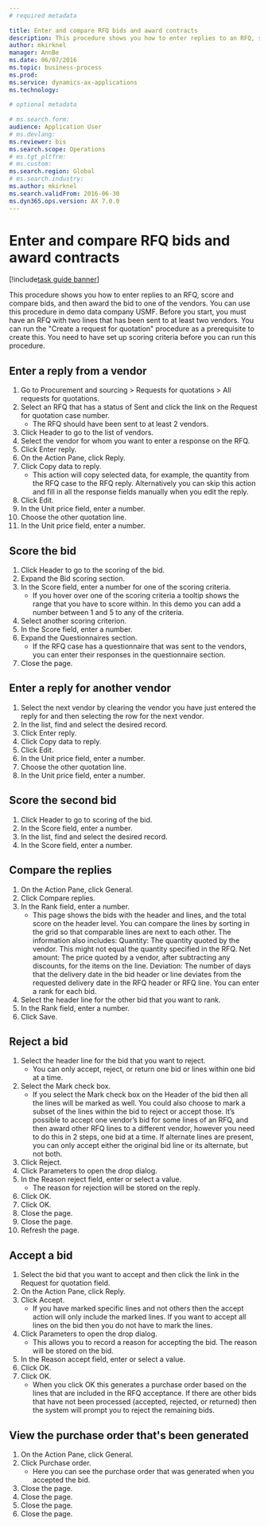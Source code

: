 ```yaml
--- 
# required metadata 
 
title: Enter and compare RFQ bids and award contracts
description: This procedure shows you how to enter replies to an RFQ, score and compare bids, and then award the bid to one of the vendors. 
author: mkirknel
manager: AnnBe 
ms.date: 06/07/2016
ms.topic: business-process 
ms.prod:  
ms.service: dynamics-ax-applications 
ms.technology:  
 
# optional metadata 
 
# ms.search.form:   
audience: Application User 
# ms.devlang:  
ms.reviewer: bis
ms.search.scope: Operations 
# ms.tgt_pltfrm:  
# ms.custom:  
ms.search.region: Global
# ms.search.industry: 
ms.author: mkirknel
ms.search.validFrom: 2016-06-30 
ms.dyn365.ops.version: AX 7.0.0 
---
```

# Enter and compare RFQ bids and award contracts

[!include[task guide banner](../../includes/task-guide-banner.md)]

This procedure shows you how to enter replies to an RFQ, score and compare bids, and then award the bid to one of the vendors. You can use this procedure in demo data company USMF. Before you start, you must have an RFQ with two lines that has been sent to at least two vendors. You can run the "Create a request for quotation" procedure as a prerequisite to create this. You need to have set up scoring criteria before you can run this procedure.


## Enter a reply from a vendor
1. Go to Procurement and sourcing > Requests for quotations > All requests for quotations.
2. Select an RFQ that has a status of Sent and click the link on the Request for quotation case number.
    * The RFQ should have been sent to at least 2 vendors.  
3. Click Header to go to the list of vendors.
4. Select the vendor for whom you want to enter a response on the RFQ.
5. Click Enter reply.
6. On the Action Pane, click Reply.
7. Click Copy data to reply.
    * This action will copy selected data, for example, the quantity from the RFQ case to the RFQ reply. Alternatively you can skip this action and fill in all the response fields manually when you edit the reply.  
8. Click Edit.
9. In the Unit price field, enter a number.
10. Choose the other quotation line.
11. In the Unit price field, enter a number.

## Score the bid
1. Click Header to go to the scoring of the bid.
2. Expand the Bid scoring section.
3. In the Score field, enter a number for one of the scoring criteria.
    * If you hover over one of the scoring criteria a tooltip shows the range that you have to score within. In this demo you can add a number between 1 and 5 to any of the criteria.  
4. Select another scoring criterion.
5. In the Score field, enter a number.
6. Expand the Questionnaires section.
    * If the RFQ case has a questionnaire that was sent to the vendors, you can enter their responses in the questionnaire section.  
7. Close the page.

## Enter a reply for another vendor
1. Select the next vendor by clearing the vendor you have just entered the reply for and then selecting the row for the next vendor.
2. In the list, find and select the desired record.
3. Click Enter reply.
4. Click Copy data to reply.
5. Click Edit.
6. In the Unit price field, enter a number.
7. Choose the other quotation line.
8. In the Unit price field, enter a number.

## Score the second bid
1. Click Header to go to scoring of the bid.
2. In the Score field, enter a number.
3. In the list, find and select the desired record.
4. In the Score field, enter a number.

## Compare the replies
1. On the Action Pane, click General.
2. Click Compare replies.
3. In the Rank field, enter a number.
    * This page shows the bids with the header and lines, and the total score on the header level. You can compare the lines by sorting in the grid so that comparable lines are next to each other. The information also includes:   Quantity: The quantity quoted by the vendor. This might not equal the quantity specified in the RFQ.   Net amount: The price quoted by a vendor, after subtracting any discounts, for the items on the line.   Deviation: The number of days that the delivery date in the bid header or line deviates from the requested delivery date in the RFQ header or RFQ line.   You can enter a rank for each bid.  
4. Select the header line for the other bid that you want to rank.
5. In the Rank field, enter a number.
6. Click Save.

## Reject a bid
1. Select the header line for the bid that you want to reject.
    * You can only accept, reject, or return one bid or lines within one bid at a time.  
2. Select the Mark check box.
    * If you select the Mark check box on the Header of the bid then all the lines will be marked as well. You could also choose to mark a subset of the lines within the bid to reject or accept those. It’s possible to accept one vendor’s bid for some lines of an RFQ, and then award other RFQ lines to a different vendor, however you need to do this in 2 steps, one bid at a time. If alternate lines are present, you can only accept either the original bid line or its alternate, but not both.  
3. Click Reject.
4. Click Parameters to open the drop dialog.
5. In the Reason reject field, enter or select a value.
    * The reason for rejection will be stored on the reply.  
6. Click OK.
7. Click OK.
8. Close the page.
9. Close the page.
10. Refresh the page.

## Accept a bid
1. Select the bid that you want to accept and then click the link in the Request for quotation field.
2. On the Action Pane, click Reply.
3. Click Accept.
    * If you have marked specific lines and not others then the accept action will only include the marked lines. If you want to accept all lines on the bid then you do not have to mark the lines.  
4. Click Parameters to open the drop dialog.
    * This allows you to record a reason for accepting the bid. The reason will be stored on the bid.  
5. In the Reason accept field, enter or select a value.
6. Click OK.
7. Click OK.
    * When you click OK this generates a purchase order based on the lines that are included in the RFQ acceptance. If there are other bids that have not been processed (accepted, rejected, or returned) then the system will prompt you to reject the remaining bids.  

## View the purchase order that's been generated
1. On the Action Pane, click General.
2. Click Purchase order.
    * Here you can see the purchase order that was generated when you accepted the bid.  
3. Close the page.
4. Close the page.
5. Close the page.
6. Close the page.

